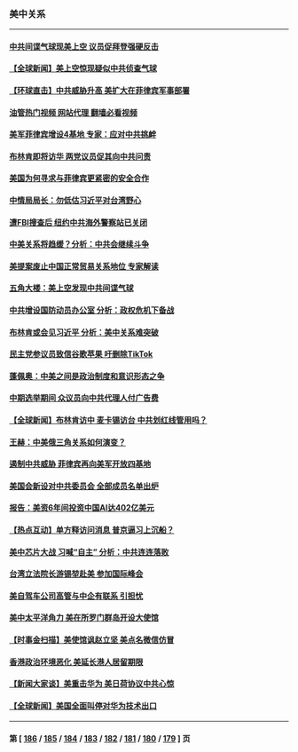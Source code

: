 ### 美中关系
---
#### [中共间谍气球现美上空 议员促拜登强硬反击](../../pages/nf1412576/n13921818.md?02040045) 
#### [【全球新闻】美上空惊现疑似中共侦查气球](../../pages/nf1412576/n13921649.md?02040045) 
#### [【环球直击】中共威胁升高 美扩大在菲律宾军事部署](../../pages/nf1412576/n13921026.md?02040045) 
#### [油管热门视频 网站代理 翻墙必看视频](http://138.2.39.72:81/youtube.html?epic-marker?02040045)
#### [美军菲律宾增设4基地 专家：应对中共挑衅](../../pages/nf1412576/n13921065.md?02040045) 
#### [布林肯即将访华 两党议员促其向中共问责](../../pages/nf1412576/n13921399.md?02040045) 
#### [美国为何寻求与菲律宾更紧密的安全合作](../../pages/nf1412576/n13921322.md?02040045) 
#### [中情局局长：勿低估习近平对台湾野心](../../pages/nf1412576/n13921368.md?02040045) 
#### [遭FBI搜查后 纽约中共海外警察站已关闭](../../pages/nf1412576/n13921337.md?02040045) 
#### [中美关系将趋缓？分析：中共会继续斗争](../../pages/nf1412576/n13921288.md?02040045) 
#### [美提案废止中国正常贸易关系地位 专家解读](../../pages/nf1412576/n13921230.md?02040045) 
#### [五角大楼：美上空发现中共间谍气球](../../pages/nf1412576/n13921215.md?02040045) 
#### [中共增设国防动员办公室 分析：政权危机下备战](../../pages/nf1412576/n13921206.md?02040045) 
#### [布林肯或会见习近平 分析：美中关系难突破](../../pages/nf1412576/n13921029.md?02040045) 
#### [民主党参议员致信谷歌苹果 吁删除TikTok](../../pages/nf1412576/n13920988.md?02040045) 
#### [蓬佩奥：中美之间是政治制度和意识形态之争](../../pages/nf1412576/n13921067.md?02040045) 
#### [中期选举期间 众议员向中共代理人付广告费](../../pages/nf1412576/n13921062.md?02040045) 
#### [【全球新闻】布林肯访中 麦卡锡访台 中共划红线管用吗？](../../pages/nf1412576/n13920754.md?02040045) 
#### [王赫：中美俄三角关系如何演变？](../../pages/nf1412576/n13920670.md?02040045) 
#### [遏制中共威胁 菲律宾再向美军开放四基地](../../pages/nf1412576/n13920645.md?02040045) 
#### [美国会新设对中共委员会 全部成员名单出炉](../../pages/nf1412576/n13920415.md?02040045) 
#### [报告：美资6年间投资中国AI达402亿美元](../../pages/nf1412576/n13920524.md?02040045) 
#### [【热点互动】单方释访问消息 普京逼习上沉船？](../../pages/nf1412576/n13920409.md?02040045) 
#### [美中芯片大战 习喊“自主” 分析：中共连连落败](../../pages/nf1412576/n13920089.md?02040045) 
#### [台湾立法院长游锡堃赴美 参加国际峰会](../../pages/nf1412576/n13920393.md?02040045) 
#### [美自驾车公司高管与中企有联系 引担忧](../../pages/nf1412576/n13920341.md?02040045) 
#### [美中太平洋角力 美在所罗门群岛开设大使馆](../../pages/nf1412576/n13920336.md?02040045) 
#### [【时事金扫描】美使馆讽赵立坚 美点名微信仿冒](../../pages/nf1412576/n13920282.md?02040045) 
#### [香港政治环境恶化 美延长港人居留期限](../../pages/nf1412576/n13920317.md?02040045) 
#### [【新闻大家谈】美重击华为 美日荷协议中共心惊](../../pages/nf1412576/n13920246.md?02040045) 
#### [【全球新闻】美国全面叫停对华为技术出口](../../pages/nf1412576/n13920076.md?02040045) 

---
#### 第 [ [186](./186.md?02040045) / [185](./185.md?02040045) / [184](./184.md?02040045) / [183](./183.md?02040045) / [182](./182.md?02040045) / [181](./181.md?02040045) / [180](./180.md?02040045) / [179](./179.md?02040045) ] 页

